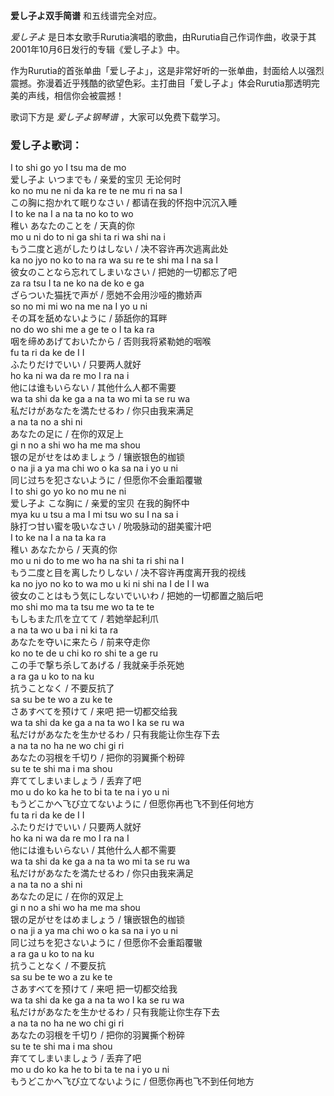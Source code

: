 

**爱し子よ双手简谱** 和五线谱完全对应。

_爱し子よ_ 是日本女歌手Rurutia演唱的歌曲，由Rurutia自己作词作曲，收录于其2001年10月6日发行的专辑《爱し子よ》中。

作为Rurutia的首张单曲「爱し子よ」，这是非常好听的一张单曲，封面给人以强烈震撼。弥漫着近乎残酷的欲望色彩。主打曲目「爱し子よ」体会Rurutia那透明完美的声线，相信你会被震撼！

歌词下方是 _爱し子よ钢琴谱_ ，大家可以免费下载学习。

### 爱し子よ歌词：

I to shi go yo I tsu ma de mo  
爱し子よ いつまでも / 亲爱的宝贝 无论何时  
ko no mu ne ni da ka re te ne mu ri na sa I  
この胸に抱かれて眠りなさい / 都请在我的怀抱中沉沉入睡  
I to ke na I a na ta no ko to wo  
稚い あなたのことを / 天真的你  
mo u ni do to ni ga shi ta ri wa shi na i  
もう二度と逃がしたりはしない / 决不容许再次逃离此处  
ka no jyo no ko to na ra wa su re te shi ma I na sa I  
彼女のことなら忘れてしまいなさい / 把她的一切都忘了吧  
za ra tsu I ta ne ko na de ko e ga  
ざらついた猫抚で声が / 愿她不会用沙哑的撒娇声  
so no mi mi wo na me na I yo u ni  
その耳を舐めないように / 舔舐你的耳畔  
no do wo shi me a ge te o I ta ka ra  
咽を缔めあげておいたから / 否则我将紧勒她的咽喉  
fu ta ri da ke de I I  
ふたりだけでいい / 只要两人就好  
ho ka ni wa da re mo I ra na i  
他には谁もいらない / 其他什么人都不需要  
wa ta shi da ke ga a na ta wo mi ta se ru wa  
私だけがあなたを満たせるわ / 你只由我来满足  
a na ta no a shi ni  
あなたの足に / 在你的双足上  
gi n no a shi wo ha me ma shou  
银の足がせをはめましょう / 镶嵌银色的枷锁  
o na ji a ya ma chi wo o ka sa na i yo u ni  
同じ过ちを犯さないように / 但愿你不会重蹈覆辙  
I to shi go yo ko no mu ne ni  
爱し子よ こな胸に / 亲爱的宝贝 在我的胸怀中  
mya ku u tsu a ma I mi tsu wo su I na sa i  
脉打つ甘い蜜を吸いなさい / 吮吸脉动的甜美蜜汁吧  
I to ke na I a na ta ka ra  
稚い あなたから / 天真的你  
mo u ni do to me wo ha na shi ta ri shi na I  
もう二度と目を离したりしない / 决不容许再度离开我的视线  
ka no jyo no ko to wa mo u ki ni shi na I de I I wa  
彼女のことはもう気にしないでいいわ / 把她的一切都置之脑后吧  
mo shi mo ma ta tsu me wo ta te te  
もしもまた爪を立てて / 若她举起利爪  
a na ta wo u ba i ni ki ta ra  
あなたを夺いに来たら / 前来夺走你  
ko no te de u chi ko ro shi te a ge ru  
この手で撃ち杀してあげる / 我就亲手杀死她  
a ra ga u ko to na ku  
抗うことなく / 不要反抗了  
sa su be te wo a zu ke te  
さあすべてを预けて / 来吧 把一切都交给我  
wa ta shi da ke ga a na ta wo I ka se ru wa  
私だけがあなたを生かせるわ / 只有我能让你生存下去  
a na ta no ha ne wo chi gi ri  
あなたの羽根を千切り / 把你的羽翼撕个粉碎  
su te te shi ma i ma shou  
弃ててしまいましょう / 丢弃了吧  
mo u do ko ka he to bi ta te na i yo u ni  
もうどこかへ飞び立てないように / 但愿你再也飞不到任何地方  
fu ta ri da ke de I I  
ふたりだけでいい / 只要两人就好  
ho ka ni wa da re mo I ra na I  
他には谁もいらない / 其他什么人都不需要  
wa ta shi da ke ga a na ta wo mi ta se ru wa  
私だけがあなたを満たせるわ / 你只由我来满足  
a na ta no a shi ni  
あなたの足に / 在你的双足上  
gi n no a shi wo ha me ma shou  
银の足がせをはめましょう / 镶嵌银色的枷锁  
o na ji a ya ma chi wo o ka sa na i yo u ni  
同じ过ちを犯さないように / 但愿你不会重蹈覆辙  
a ra ga u ko to na ku  
抗うことなく / 不要反抗  
sa su be te wo a zu ke te  
さあすべてを预けて / 来吧 把一切都交给我  
wa ta shi da ke ga a na ta wo I ka se ru wa  
私だけがあなたを生かせるわ / 只有我能让你生存下去  
a na ta no ha ne wo chi gi ri  
あなたの羽根を千切り / 把你的羽翼撕个粉碎  
su te te shi ma i ma shou  
弃ててしまいましょう / 丢弃了吧  
mo u do ko ka he to bi ta te na i yo u ni  
もうどこかへ飞び立てないように / 但愿你再也飞不到任何地方

